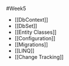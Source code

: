 #Week5 
- [[DbContext]]
- [[DbSet]]
- [[Entity Classes]]
- [[Configuration]]
- [[Migrations]]
- [[LINQ]]
- [[Change Tracking]]
